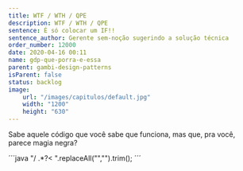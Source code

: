 ```yaml
---
title: WTF / WTH / QPE
description: WTF / WTH / QPE
sentence: É só colocar um IF!!
sentence_author: Gerente sem-noção sugerindo a solução técnica
order_number: 12000
date: 2020-04-16 00:11
name: gdp-que-porra-e-essa
parent: gambi-design-patterns
isParent: false
status: backlog
image:
    url: "/images/capitulos/default.jpg"
    width: "1200"
    height: "630"
---
```

Sabe aquele código que você sabe que funciona, mas que, pra você, parece magia negra?

´´´java
"/ .*?<  ".replaceAll("","").trim();
´´´
